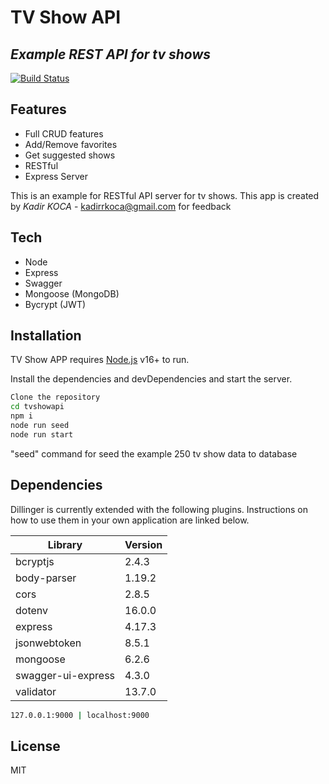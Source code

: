 # TV Show API
## _Example REST API for tv shows_

[![Build Status](https://travis-ci.org/joemccann/dillinger.svg?branch=master)](https://github.com/kadirkoca/tvshowapi)

## Features

- Full CRUD features
- Add/Remove favorites
- Get suggested shows
- RESTful
- Express Server

This is an example for RESTful API server for tv shows. This app is
created by _Kadir KOCA_ - kadirrkoca@gmail.com for feedback

## Tech

- Node
- Express
- Swagger
- Mongoose (MongoDB)
- Bycrypt (JWT)

## Installation

TV Show APP requires [Node.js](https://nodejs.org/) v16+ to run.

Install the dependencies and devDependencies and start the server.

```sh
Clone the repository
cd tvshowapi
npm i
node run seed
node run start
```

"seed" command for seed the example 250 tv show data to database

## Dependencies

Dillinger is currently extended with the following plugins.
Instructions on how to use them in your own application are linked below.

| Library | Version |
| ------ | ------ |
| bcryptjs | 2.4.3 |
| body-parser | 1.19.2 |
| cors |  2.8.5 |
| dotenv | 16.0.0 |
| express | 4.17.3 |
| jsonwebtoken | 8.5.1 |
| mongoose | 6.2.6 |
| swagger-ui-express | 4.3.0 |
| validator | 13.7.0 |

```sh
127.0.0.1:9000 | localhost:9000
```

## License

MIT

